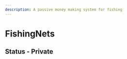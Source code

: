 ```yaml
---
description: A passive money making system for fishing
---
```


# FishingNets

## Status - Private
